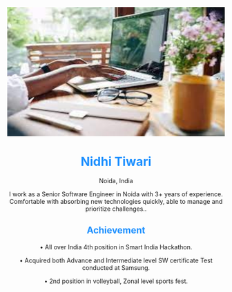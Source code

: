 <html lang="en">
   <head>
      <meta charset="UTF-8">
      <meta name="viewport" content="width=device-width, initial-scale=1.0">
      <meta http-equiv="X-UA-Compatible" content="ie=edge">
      <meta name="Description" content="Profile">
      <title>Nidhi Tiwari | Senior Software Engineer</title>
      <style>
h2 {text-align: center;}
p {text-align: center;}
div {text-align: center;}
</style>
   </head>
   <body>
      <div id="app">
         <div class="sc-VigVT ekhInz">
            <main class="sc-gqjmRU eJqKYP">
               <img src="image.jpg" alt="Nidhi Image" width="900" height="300">
               <h1 style="color:DodgerBlue;">Nidhi Tiwari</h1>
               <p>Noida, India</p>
               <p>I work as a Senior Software Engineer in Noida with 3+ years of experience. Comfortable with absorbing new technologies quickly, able to manage and prioritize challenges.. </p>
               <div>
                  <h2 style="color:DodgerBlue;"><b>Achievement</b></h2>
                  <p>•	All over India 4th position in Smart India Hackathon.</p>
                  <p>•	Acquired both Advance and Intermediate level SW certificate Test conducted at Samsung.</p>
                  <p>•	2nd position in volleyball, Zonal level sports fest.</p>
            </main>
          </div>
      </div>
   </body>
</html>
